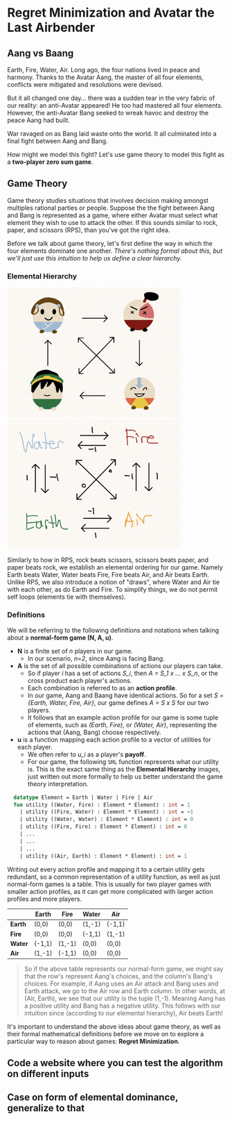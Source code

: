 # Regret Minimization and Avatar the Last Airbender

## Aang vs Baang

Earth, Fire, Water, Air. Long ago, the four nations lived in peace and harmony. Thanks to the Avatar Aang, the master of all four elements, conflicts were mitigated and resolutions were devised.

But it all changed one day... there was a sudden tear in the very fabric of our reality: an anti-Avatar appeared! He too had mastered all four elements. However, the anti-Avatar Bang seeked to wreak havoc and destroy the peace Aang had built.

War ravaged on as Bang laid waste onto the world. It all culminated into a final fight between Aang and Bang.

How might we model this fight? Let's use game theory to model this fight as a **two-player zero sum game**.

## Game Theory

Game theory studies situations that involves decision making amongst multiples rational parties or people. Suppose the the fight between Aang and Bang is represented as a game, where either Avatar must select what element they wish to use to attack the other. If this sounds similar to rock, paper, and scissors (RPS), than you've got the right idea.

Before we talk about game theory, let's first define the way in which the four elements dominate one another. _There's nothing formal about this, but we'll just use this intuition to help us define a clear hierarchy._

### Elemental Hierarchy

<span>
<img src="./pictures/ed_character.jpg" alt="drawing" width="400"/>
<img src="./pictures/ed_names.jpg" alt="drawing" width="400"/>
</span>

Similarly to how in RPS, rock beats scissors, scissors beats paper, and paper beats rock, we establish an elemental ordering for our game. Namely Earth beats Water, Water beats Fire, Fire beats Air, and Air beats Earth. Unlike RPS, we also introduce a notion of "draws", where Water and Air tie with each other, as do Earth and Fire. To simplify things, we do not permit self loops (elements tie with themselves).

### Definitions

We will be referring to the following definitions and notations when talking about a **normal-form game (N, A, u)**.

- **N** is a finite set of _n_ players in our game.
  - In our scenario, _n=2_, since Aang is facing Bang.
- **A** is the set of all possible combinations of actions our players can take.
  - So if player _i_ has a set of actions _S_i_, then _A = S_1 x ... x S_n_, or the cross product each player's actions.
  - Each combination is referred to as an **action profile**.
  - In our game, Aang and Baang have identical actions. So for a set _S = {Earth, Water, Fire, Air}_, our game defines _A = S x S_ for our two players.
  - It follows that an example action profile for our game is some tuple of elements, such as _(Earth, Fire)_, or _(Water, Air)_, representing the actions that (Aang, Bang) choose respectively.
- **u** is a function mapping each action profile to a vector of utilities for each player.
  - We often refer to _u_i_ as a player's **payoff**.
  - For our game, the following `SML` function represents what our utility is. This is the exact same thing as the **Elemental Hierarchy** images, just written out more formally to help us better understand the game theory interpretation.

```sml
  datatype Element = Earth | Water | Fire | Air
  fun utility ((Water, Fire) : Element * Element) : int = 1
    | utility ((Fire, Water) : Element * Element) : int = ~1
    | utility ((Water, Water) : Element * Element) : int = 0
    | utility ((Fire, Fire) : Element * Element) : int = 0
    | ...
    | ...
    | ...
    | utility ((Air, Earth) : Element * Element) : int = 1

```

Writing out every action profile and mapping it to a certain utility gets redundant, so a common representation of a utility function, as well as just normal-form games is a table. This is usually for two player games with smaller action profiles, as it can get more complicated with larger action profiles and more players.

|           | Earth  | Fire   | Water  | Air    |
| --------- | ------ | ------ | ------ | ------ |
| **Earth** | (0,0)  | (0,0)  | (1,-1) | (-1,1) |
| **Fire**  | (0,0)  | (0,0)  | (-1,1) | (1,-1) |
| **Water** | (-1,1) | (1,-1) | (0,0)  | (0,0)  |
| **Air**   | (1,-1) | (-1,1) | (0,0)  | (0,0)  |

> So if the above table represents our normal-form game, we might say that the row's represent Aang's choices, and the column's Bang's choices. For example, if Aang uses an Air attack and Bang uses and Earth attack, we go to the Air row and Earth column. In other words, at (Air, Earth), we see that our utility is the tuple (1,-1). Meaning Aang has a positive utility and Bang has a negative utility. This follows with our intuition since (according to our elemental hierarchy), Air beats Earth!

It's important to understand the above ideas about game theory, as well as their formal mathematical definitions before we move on to explore a particular way to reason about games: **Regret Minimization**.

## Code a website where you can test the algorithm on different inputs

## Case on form of elemental dominance, generalize to that
